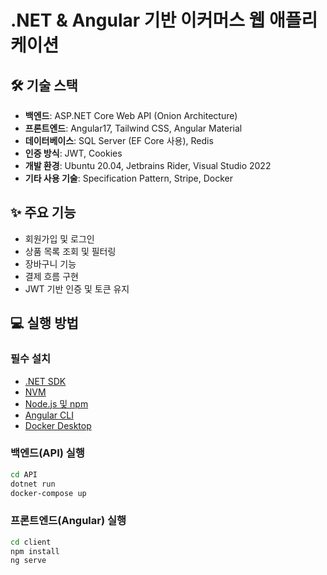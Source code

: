 # .NET & Angular 기반 이커머스 웹 애플리케이션

## 🛠 기술 스택

- **백엔드**: ASP.NET Core Web API (Onion Architecture)
- **프론트엔드**: Angular17, Tailwind CSS, Angular Material
- **데이터베이스**: SQL Server (EF Core 사용), Redis
- **인증 방식**: JWT, Cookies
- **개발 환경**: Ubuntu 20.04, Jetbrains Rider, Visual Studio 2022
- **기타 사용 기술**: Specification Pattern, Stripe, Docker

## ✨ 주요 기능

- 회원가입 및 로그인
- 상품 목록 조회 및 필터링
- 장바구니 기능
- 결제 흐름 구현
- JWT 기반 인증 및 토큰 유지

## 💻 실행 방법

### 필수 설치
- [.NET SDK](https://dotnet.microsoft.com/ko-kr/download)
- [NVM](https://github.com/coreybutler/nvm-windows)
- [Node.js 및 npm](https://nodejs.org/)
- [Angular CLI](https://angular.io/cli)
- [Docker Desktop](https://www.docker.com/products/docker-desktop/)

### 백엔드(API) 실행
```bash
cd API
dotnet run
docker-compose up
```

### 프론트엔드(Angular) 실행
```bash
cd client
npm install
ng serve
```

